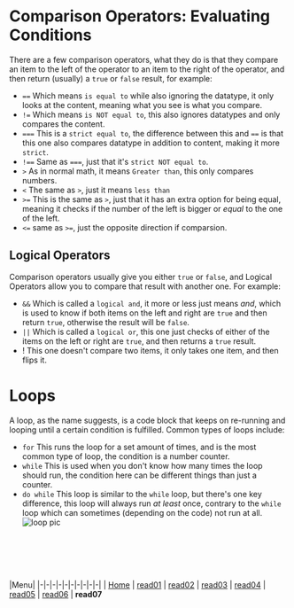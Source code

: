 # Comparison Operators: Evaluating Conditions 
There are a few comparison operators, what they do is that they compare an item to the left of the operator to an item to the right of the operator, and then return (usually) a `true` or `false` result, for example:
- `==`
Which means `is equal to` while also ignoring the datatype, it only looks at the content, meaning what you see is what you compare.
- `!=`
Which means `is NOT equal to`, this also ignores datatypes and only compares the content.
- `===`
This is a `strict equal to`, the difference between this and `==` is that this one also compares datatype in addition to content, making it more `strict`.
- `!==`
Same as `===`, just that it's `strict NOT equal to`.
- `>`
As in normal math, it means `Greater than`, this only compares numbers.
- `<`
The same as `>`, just it means `less than`
- `>=`
This is the same as `>`, just that it has an extra option for being equal, meaning it checks if the number of the left is bigger or _equal_ to the one of the left.
- `<=`
same as `>=`, just the opposite direction if comparsion.
## Logical Operators
Comparison operators usually give you either `true` or `false`, and Logical Operators allow you to compare that result with another one.
For example:
- `&&`
Which is called a `logical and`, it more or less just means _and_, which is used to know if both items on the left and right are `true` and then return `true`, otherwise the result will be `false`.
- `||`
Which is called a `logical or`, this one just checks of either of the items on the left or right are `true`, and then returns a `true` result.
- !
This one doesn't compare two items, it only takes one item, and then flips it.
# Loops
A loop, as the name suggests, is a code block that keeps on re-running and looping until a certain condition is fulfilled.
Common types of loops include:
- `for`
This runs the loop for a set amount of times, and is the most common type of loop, the condition is a number counter.
- `while`
This is used when you don't know how many times the loop should run, the condition here can be different things than just a counter.
- `do while`
This loop is similar to the `while` loop, but there's one key difference, this loop will always run _at least_ once, contrary to the `while` loop which can sometimes (depending on the code) not run at all.
![loop pic](https://i.imgur.com/IlRqttS.png)








<br/><br/> 
<br/><br/>  



|Menu|
|-|-|-|-|-|-|-|-|-|-|
| [Home](https://suhaib-ersan.github.io/reading-notes/) | [read01](https://suhaib-ersan.github.io/reading-notes/read01) | [read02](https://suhaib-ersan.github.io/reading-notes/read02) | [read03](https://suhaib-ersan.github.io/reading-notes/read03) | [read04](https://suhaib-ersan.github.io/reading-notes/read04) | [read05](https://suhaib-ersan.github.io/reading-notes/read05) | [read06](https://suhaib-ersan.github.io/reading-notes/read06) | **read07**